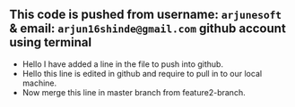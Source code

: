 ## This code is pushed from **username:** **`arjunesoft`** & **email:** **`arjun16shinde@gmail.com`** github account using terminal

- Hello I have added a line in the file to push into github.
- Hello this line is edited in github and require to pull in to our local machine.
- Now merge this line in master branch from feature2-branch.
